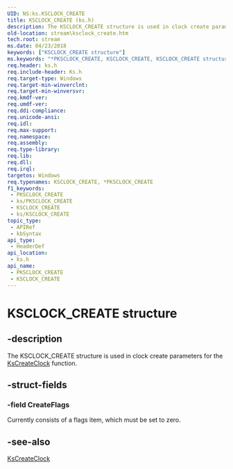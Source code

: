 ```yaml
---
UID: NS:ks.KSCLOCK_CREATE
title: KSCLOCK_CREATE (ks.h)
description: The KSCLOCK_CREATE structure is used in clock create parameters for the KsCreateClock function.
old-location: stream\ksclock_create.htm
tech.root: stream
ms.date: 04/23/2018
keywords: ["KSCLOCK_CREATE structure"]
ms.keywords: "*PKSCLOCK_CREATE, KSCLOCK_CREATE, KSCLOCK_CREATE structure [Streaming Media Devices], PKSCLOCK_CREATE, PKSCLOCK_CREATE structure pointer [Streaming Media Devices], ks-struct_8202019a-97e5-4d76-9594-93189e3c1c30.xml, ks/KSCLOCK_CREATE, ks/PKSCLOCK_CREATE, stream.ksclock_create"
req.header: ks.h
req.include-header: Ks.h
req.target-type: Windows
req.target-min-winverclnt: 
req.target-min-winversvr: 
req.kmdf-ver: 
req.umdf-ver: 
req.ddi-compliance: 
req.unicode-ansi: 
req.idl: 
req.max-support: 
req.namespace: 
req.assembly: 
req.type-library: 
req.lib: 
req.dll: 
req.irql: 
targetos: Windows
req.typenames: KSCLOCK_CREATE, *PKSCLOCK_CREATE
f1_keywords:
 - PKSCLOCK_CREATE
 - ks/PKSCLOCK_CREATE
 - KSCLOCK_CREATE
 - ks/KSCLOCK_CREATE
topic_type:
 - APIRef
 - kbSyntax
api_type:
 - HeaderDef
api_location:
 - ks.h
api_name:
 - PKSCLOCK_CREATE
 - KSCLOCK_CREATE
---
```


# KSCLOCK_CREATE structure


## -description

The KSCLOCK_CREATE structure is used in clock create parameters for the <a href="/windows-hardware/drivers/ddi/ks/nf-ks-kscreateclock">KsCreateClock</a> function.

## -struct-fields

### -field CreateFlags

Currently consists of a flags item, which must be set to zero.

## -see-also

<a href="/windows-hardware/drivers/ddi/ks/nf-ks-kscreateclock">KsCreateClock</a>

